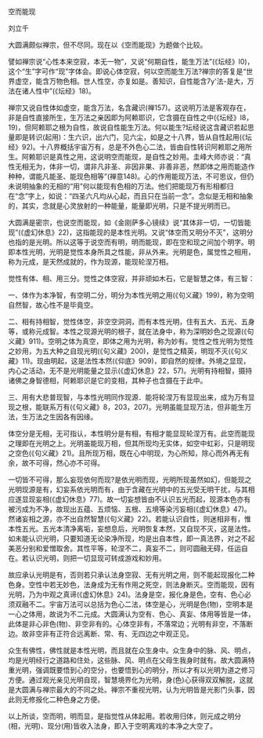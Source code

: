 空而能现

刘立千

大圆满颇似禅宗，但不尽同。现在以《空而能现》为题做个比较。

譬如禅宗说“心性本来空寂，本无一物”，又说“何期自性，能生万法”(《坛经》l0)，这个“生”字可作“现”字体会。即说心体空寂，何以空而能生万法?禅宗的答复是“世界虚空，能含万物色相。世人性空，亦复如是。善知识，自性能含7y'法-是大，万法在诸人性中”(《坛经》18)。

禅宗又说自性体如虚空，能含万法，名含藏识(禅157)。这说明万法是客观存在，非是自性直接所生，生万法之亲因即为阿赖耶识，它含摄在自性之中(《坛经》l8，19)，但阿赖耶之根为自性，故说自性能生万法。何以能生?坛经说这含藏识若起思量即是转识(起用)：生六识，出六门，见六尘，如是之十八界，皆从自性起用(《坛经》92)。十八界概括宇宙万有，总是不外色心二法，皆由自性转识阿赖耶之用所生。阿赖耶识是真性之用，这说明空而能现，是自性之妙用。圭峰大师亦说：“真性无相无为，体非一切，谓非凡非圣、非因非果、非善非恶，然即体之用而能造作种种，谓能凡能圣、能现色相等”(禅意148)。心的作用能现万法，不可思议，但仍未说明抽象的无相的“用”何以能现有色相的万法。他们把能现万有形相都归在“念”字上，如说：“四圣六凡均从心起，而且只在当前一念”。念似是无相和抽象的，其实，念就是心灵放射的一种能量，能量即光明，只是不提光明而已。

大圆满是密宗，也说空而能现，如《金刚萨多心镜续》说“其体非一切，一切皆能现”(《虚幻休息》22)，这指能现的是本性光明。又说“体空而又明分不灭”，这明分也指的是光明。所以这等于说空而有明，明而能现，即在空和现之间加个明字。明即本性光明，光明是觉性本身所具之性能，非从外来。光明是色，属觉性之相用，称为元成，是天然成就的，作为现源，能现轮涅万相。

觉性有体、相、用三分。觉性之体空寂，并非顽如木石，它是智慧之体，有三智：

一、体作为本净智，有空明二分，明分为本性光明之用(《句义藏》199)，称为空明自然智，故心性不是毕竟空。

二、相有持相智，觉性体空，非空空洞洞，而有本性光明，住有五大、五光、五身等，或称元成智。本性之现源光明的根子，就在法身中，称为深明妙色之现源(《句义藏》911)。空明之体为真空，即体之用为光明，称为妙有。觉性之性光明为觉性之妙用，为五大种之自现光明(《句义藏》200)，是觉性之精英，明现不灭(《句义藏》11)。现由明起，这是法性本然(《仰底》909)，即自然的规律。外境之显现，内心之活动，无不是光明能量之显示(《虚幻休息》22，57)。光明有持相智，摄持诸佛之身智德相，阿赖耶识是它的变相，其种子也含摄在于此中。

三、用有大悲普现智，与本性光明同作现源．能将轮涅万有显现出来，成为万有显现之根，能联系万有(《句义藏》8，203，207)。光明虽能显现万法，但非能生万法，生万法之生因各有因缘。

体空分是无相，无可指认，本性明分是有相，有相才能显现轮涅万有。此空而能现之理即在光明之上。光明虽能现万相，但其所现均无实体，如空中虹彩，只是明现之空色(《句义藏》21)。且所现万相，既在心中明现，为心所知，除心而外再无有余，故不可得，然心亦不可得。

一切皆不可得，那么妄现依何而现?是依光明而现，光明所现虽然如幻，但能现之光明现源是有，幻妄系依光明而有，由于含藏在光明中的五光受无明干扰，与其相应遂显现妄相(《虚幻休息》77)。故一切妄想皆由不认识五光而起，现源本色亦有被污成为不净，故现出五蕴、五烦恼、五根、五境等染污妄相(《虚幻休息》47)。然诸妄相之源，亦不出自然智慧(《句义藏》22)。若能认识自性，则迷相非有，惟本性五光。五光本清净离垢，妄想息后，光明恢复本然，又自现不灭，这是法性。如未能认识光明，只要知道无论染净所现，均是出自本性，即一真法界，对之不起美恶分别和爱憎取舍。其性平等，轮涅不二，真妄不二，则可圆融无碍，任运自在。若认识光明，则把一切显现可转成游戏和妙用。

故应承认光明是有，否则若只承认法身空寂、无有光明之用，则不能起现报化二种色身。空性中若无妙色，法身成为无有作用之死空，则法身断灭。空而能现，因有光明，乃为中观之真谛(《虚幻休息》24)。法身是空，报化身是色，空有、色心必须双融不二。宇宙万法可以总括为色心二法，体空是心，光明是色(物)，空明本是一心之体用，故说为不二元成。大圆满认为空有、色心、真妄、体用等皆是一体，此体是非心非色(物)、非空非有的。心体空非有，不落常边；光明有非空，不落断边。故非空非有正符合远离断、常、有、无四边之中观正见。

众生有佛性，佛性就是本性光明，而且就在众生身中。众生身中的脉、风、明点，均是光明经行之道路和住处，这些脉、风、明点在父母生我身时就有。故大圆满特重光明，强调既要悟到心的空分，也要悟到心的明分，所以才有以光明为道之修习方便。通过观光亲见光明自现，智慧境界化为光明，身(色)心获得双双解脱，这就是大圆满与禅宗最大的不同之处。禅宗不重视光明，认为光明皆是光影门头事，因此则无修报化二种色身之方便。

以上所谈，空而明，明而显，是指觉性从体起用。若收用归体，则元成之明分(相，光明)、现分(用)皆收入法身，即入于空明离戏的本净之大空了。

 